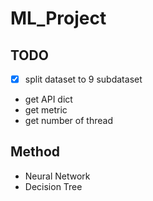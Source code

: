 # ML_Project
## TODO
- [x] split dataset to 9 subdataset
- get API dict
- get metric
- get number of thread

## Method 
- Neural Network
- Decision Tree
